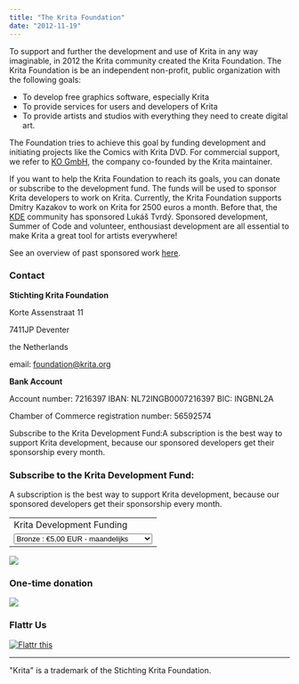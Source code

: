 ```yaml
---
title: "The Krita Foundation"
date: "2012-11-19"
---
```


To support and further the development and use of Krita in any way imaginable, in 2012 the Krita community created the Krita Foundation. The Krita Foundation is be an independent non-profit, public organization with the following goals:

- To develop free graphics software, especially Krita
- To provide services for users and developers of Krita
- To provide artists and studios with everything they need to create digital art.

The Foundation tries to achieve this goal by funding development and initiating projects like the Comics with Krita DVD. For commercial support, we refer to [KO GmbH](http://www.kogmbh.com/krita), the company co-founded by the Krita maintainer.

If you want to help the Krita Foundation to reach its goals, you can donate or subscribe to the development fund. The funds will be used to sponsor Krita developers to work on Krita. Currently, the Krita Foundation supports Dmitry Kazakov to work on Krita for 2500 euros a month. Before that, the [KDE](http://www.kde.org) community has sponsored Lukáš Tvrdý. Sponsored development, Summer of Code and volunteer, enthousiast development are all essential to make Krita a great tool for artists everywhere!

See an overview of past sponsored work [here](http://community.kde.org/Krita#Sponsored_Work).

### Contact

**Stichting Krita Foundation**

Korte Assenstraat 11

7411JP Deventer

the Netherlands

email: foundation@krita.org

**Bank Account**

Account number: 7216397 IBAN: NL72INGB0007216397 BIC: INGBNL2A

Chamber of Commerce registration number: 56592574

Subscribe to the Krita Development Fund:A subscription is the best way to support Krita development, because our sponsored developers get their sponsorship every month.

### Subscribe to the Krita Development Fund:

A subscription is the best way to support Krita development, because our sponsored developers get their sponsorship every month.

 

<table><tbody><tr><td><input name="on0" type="hidden" value="Krita Development Funding">Krita Development Funding</td></tr><tr><td><select name="os0"><option value="Bronze">Bronze : €5,00 EUR - maandelijks</option> <option value="Sliver">Sliver : €10,00 EUR - maandelijks</option> <option value="Electrum">Electrum : €25,00 EUR - maandelijks</option> <option value="Gold">Gold : €50,00 EUR - maandelijks</option> <option value="Platinum">Platinum : €100,00 EUR - maandelijks</option> <option value="Diamond">Diamond : €250,00 EUR - maandelijks</option></select></td></tr></tbody></table>

  ![](../images/pixel.gif)

### One-time donation

   ![](../images/pixel.gif)

### Flattr Us

[![Flattr this](../images/flattr-badge-large.png "Flattr this")](http://flattr.com/thing/1055815/The-Krita-Foundation)

* * *

"Krita" is a trademark of the Stichting Krita Foundation.
